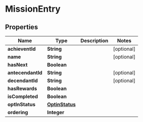 

# MissionEntry


## Properties

Name | Type | Description | Notes
------------ | ------------- | ------------- | -------------
**achieventId** | **String** |  |  [optional]
**name** | **String** |  |  [optional]
**hasNext** | **Boolean** |  | 
**antecendantId** | **String** |  |  [optional]
**decendantId** | **String** |  |  [optional]
**hasRewards** | **Boolean** |  | 
**isCompleted** | **Boolean** |  | 
**optInStatus** | [**OptinStatus**](OptinStatus.md) |  | 
**ordering** | **Integer** |  | 



